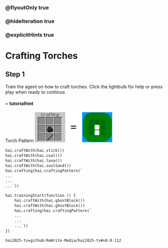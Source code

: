 ### @flyoutOnly true
### @hideIteration true
### @explicitHints true

# Crafting Torches

## Step 1
Train the agent on how to craft torches. Click the lightbulb for help or press play when ready to continue.

#### ~ tutorialhint 
Torch Pattern
![Torch](https://raw.githubusercontent.com/ReWrite-Media/makecode/master/blocks/hai2025/img/torch_crafting.png "Torch")

```ghost
hai.craftWith(hai.stick())
hai.craftWith(hai.coal())
hai.craftWith(hai.lava())
hai.craftWith(hai.soulSand())
hai.crafting(hai.craftingPattern(`
...
...
...`))
```

```template
hai.trainingStart(function () {
    hai.craftWith(hai.ghostBlock())
    hai.craftWith(hai.ghostBlock())
    hai.crafting(hai.craftingPattern(`
    ...
    ...
    ...`))
})
```

```package
hai2025-ts=github:ReWrite-Media/hai2025-ts#v0.0.112
```

